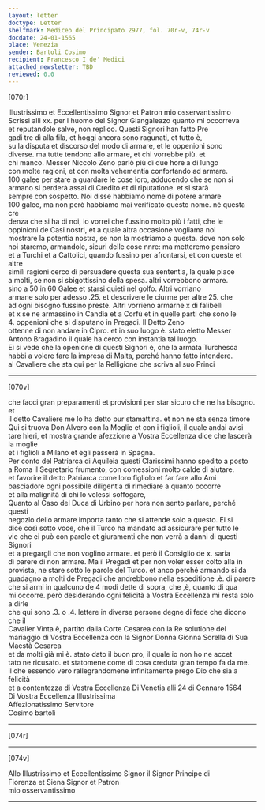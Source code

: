 ```yaml
---
layout: letter
doctype: Letter
shelfmark: Mediceo del Principato 2977, fol. 70r-v, 74r-v
docdate: 24-01-1565
place: Venezia
sender: Bartoli Cosimo
recipient: Francesco I de' Medici
attached_newsletter: TBD
reviewed: 0.0
---
```


[070r]  
  
  
Illustrissimo et Eccellentissimo Signor et Patron mio osservantissimo  
Scrissi alli xx. per l huomo del Signor Giangaleazo quanto mi occorreva  
et reputandole salve, non replico. Questi Signori han fatto Pre  
gadi tre dì alla fila, et hoggi ancora sono ragunati, et tutto è,  
su la disputa et discorso del modo di armare, et le oppenioni sono  
diverse. ma tutte tendono allo armare, et chi vorrebbe più. et  
chi manco. Messer Niccolo Zeno parlò più di due hore a di lungo  
con molte ragioni, et con molta vehementia confortando ad armare.  
100 galee per stare a guardare le cose loro, adducendo che se non si  
armano si perderà assai di Credito et di riputatione. et si starà  
sempre con sospetto. Noi disse habbiamo nome di potere armare  
100 galee, ma non però habbiamo mai verificato questo nome. né questa cre  
denza che si ha di noi, lo vorrei che fussino molto più i fatti, che le  
oppinioni de Casi nostri, et a quale altra occasione vogliama noi  
mostrare la potentia nostra, se non la mostriamo a questa. dove non solo  
noi staremo, armandole, sicuri delle cose nnre: ma metteremo pensiero  
et a Turchi et a Cattolici, quando fussino per afrontarsi, et con queste et altre  
simili ragioni cerco di persuadere questa sua sententia, la quale piace  
a molti, se non si sbigottissino della spesa. altri vorrebbono armare.  
sino a 50 in 60 Galee et starsi quieti nel golfo. Altri vorriano  
armane solo per adesso .25. et descrivere le ciurme per altre 25. che  
ad ogni bisogno fussino preste. Altri vorrieno armarne x di falibelli  
et x se ne armassino in Candia et a Corfù et in quelle parti che sono le  
4. oppenioni che si disputano in Pregadi. Il Detto Zeno  
ottenne di non andare in Cipro. et in suo luogo è. stato eletto Messer  
Antono Bragadino il quale ha cerco con instantia tal luogo.  
Ei si vede che la openione di questi Signori è, che la armata Turchesca  
habbi a volere fare la impresa di Malta, perché hanno fatto intendere.  
al Cavaliere che sta qui per la Relligione che scriva al suo Princi  
  
---  

[070v]  
  
  
che facci gran preparamenti et provisioni per star sicuro che ne ha bisogno. et  
il detto Cavaliere me lo ha detto pur stamattina. et non ne sta senza timore  
Qui si truova Don Alvero con la Moglie et con i figlioli, il quale andai avisi  
tare hieri, et mostra grande afezzione a Vostra Eccellenza dice che lascerà la moglie  
et i figlioli a Milano et egli passerà in Spagna.  
Per conto del Patriarca di Aquileia questi Clarissimi hanno spedito a posto  
a Roma il Segretario frumento, con comessioni molto calde di aiutare.  
et favorire il detto Patriarca come loro figliolo et far fare allo Ami  
basciadore ogni possibile diligentia di rimediare a quanto occorre  
et alla malignità di chi lo volessi soffogare,  
Quanto al Caso del Duca di Urbino per hora non sento parlare, perché questi  
negozio dello armare importa tanto che si attende solo a questo. Ei si  
dice così sotto voce, che il Turco ha mandato ad assicurare per tutto le  
vie che ei può con parole et giuramenti che non verrà a danni di questi Signori  
et a pregargli che non voglino armare. et però il Consiglio de x. saria  
di parere di non armare. Ma il Pregadi et per non voler esser colto alla in  
provista, ne stare sotto le parole del Turco. et anco perché armando si da  
guadagno a molti de Pregadi che andrebbono nella espeditione .è. di parere  
che si armi in qualcuno de 4 modi dette di sopra, che ,è, quanto di qua  
mi occorre. però desiderando ogni felicità a Vostra Eccellenza mi resta solo a dirle  
che qui sono .3. o .4. lettere in diverse persone degne di fede che dicono che il  
Cavalier Vinta è, partito dalla Corte Cesarea con la Re solutione del  
mariaggio di Vostra Eccellenza con la Signor Donna Gionna Sorella di Sua Maestà Cesarea  
et da molti già mi è. stato dato il buon pro, il quale io non ho ne accet  
tato ne ricusato. et statomene come di cosa creduta gran tempo fa da me.  
il che essendo vero rallegrandomene infinitamente prego Dio che sia a felicità  
et a contentezza di Vostra Eccellenza Di Venetia alli 24 di Gennaro 1564  
Di Vostra Eccellenza Illustrissima  
Affezionatissimo Servitore  
Cosimo bartoli  
  
---  

[074r]  
  
  
  
---  

[074v]  
  
  
Allo Illustrissimo et Eccellentissimo Signor il Signor Principe di  
Fiorenza et Siena Signor et Patron  
mio osservantissimo  
  
---  

